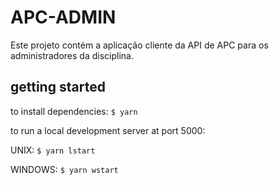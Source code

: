 # APC-ADMIN

Este projeto contém a aplicação cliente da API de APC para os administradores da disciplina.

## getting started

to install dependencies:  ```$ yarn```

to run a local development server at port 5000:

UNIX:  ```$ yarn lstart ```

WINDOWS: ```$ yarn wstart ```